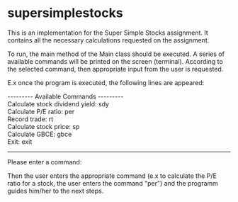 # supersimplestocks

This is an implementation for the Super Simple Stocks assignment. 
It contains all the necessary calculations requested on the assignment.

To run, the main method of the Main class should be executed. A series of
available commands will be printed on the screen (terminal). According to the
selected command, then appropriate input from the user is requested.

E.x once the program is executed, the following lines are appeared:

--------- Available Commands ---------  
Calculate stock dividend yield: sdy  
Calculate P/E ratio: per  
Record trade: rt  
Calculate stock price: sp  
Calculate GBCE: gbce  
Exit: exit

----------------------------  
Please enter a command:  

Then the user enters the appropriate command (e.x to calculate the P/E ratio for a stock, the user enters the command "per") and
the programm guides him/her to the next steps.
